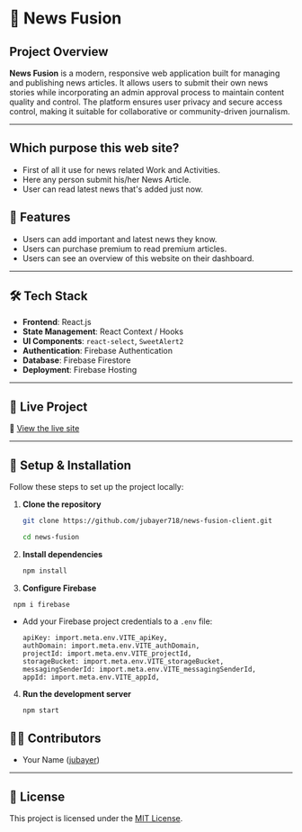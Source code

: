 
# 📰 News Fusion

## Project Overview

**News Fusion** is a modern, responsive web application built for managing and publishing news articles. It allows users to submit their own news stories while incorporating an admin approval process to maintain content quality and control. The platform ensures user privacy and secure access control, making it suitable for collaborative or community-driven journalism.

---

## Which purpose this web site?

* First of all it use for news related Work and Activities.
* Here any person submit his/her News Article.
* User can read latest news that's added just now.


## 🌟 Features

* Users can add important and latest news they know.
* Users can purchase premium to read premium articles.
* Users can see an overview of this website on their dashboard.

---

## 🛠 Tech Stack

* **Frontend**: React.js
* **State Management**: React Context / Hooks
* **UI Components**: `react-select`, `SweetAlert2`
* **Authentication**: Firebase Authentication
* **Database**: Firebase Firestore
* **Deployment**: Firebase Hosting

---

## 🚀 Live Project

🔗 [View the live site](https://newfusion-f31a5.web.app)

---

## 🧪 Setup & Installation

Follow these steps to set up the project locally:

1. **Clone the repository**

   ```bash
   git clone https://github.com/jubayer718/news-fusion-client.git

   cd news-fusion
   ```

2. **Install dependencies**

   ```bash
   npm install
   ```

3. **Configure Firebase**

  
```
 npm i firebase
```
 * Add your Firebase project credentials to a `.env` file:
   
     ```
    apiKey: import.meta.env.VITE_apiKey,
    authDomain: import.meta.env.VITE_authDomain,
    projectId: import.meta.env.VITE_projectId,
    storageBucket: import.meta.env.VITE_storageBucket,
    messagingSenderId: import.meta.env.VITE_messagingSenderId,
    appId: import.meta.env.VITE_appId,
     ```

4. **Run the development server**

   ```bash
   npm start
   ```

## 👨‍💻 Contributors

* Your Name ([jubayer](https://github.com/jubayer718))


---

## 📄 License

This project is licensed under the [MIT License](LICENSE).

